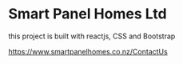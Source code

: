 # Smart Panel Homes Ltd 
this project is built with reactjs, CSS and Bootstrap
 
https://www.smartpanelhomes.co.nz/ContactUs
